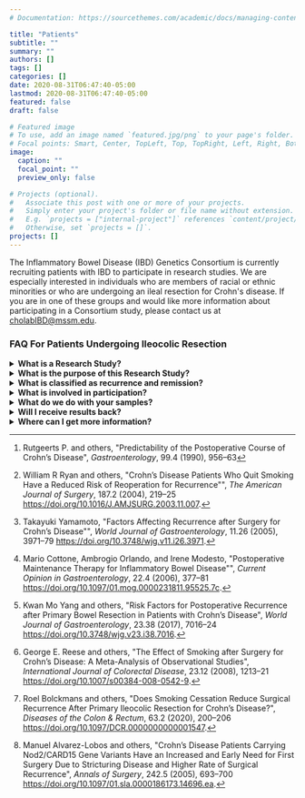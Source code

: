 ```yaml
---
# Documentation: https://sourcethemes.com/academic/docs/managing-content/

title: "Patients"
subtitle: ""
summary: ""
authors: []
tags: []
categories: []
date: 2020-08-31T06:47:40-05:00
lastmod: 2020-08-31T06:47:40-05:00
featured: false
draft: false

# Featured image
# To use, add an image named `featured.jpg/png` to your page's folder.
# Focal points: Smart, Center, TopLeft, Top, TopRight, Left, Right, BottomLeft, Bottom, BottomRight.
image:
  caption: ""
  focal_point: ""
  preview_only: false

# Projects (optional).
#   Associate this post with one or more of your projects.
#   Simply enter your project's folder or file name without extension.
#   E.g. `projects = ["internal-project"]` references `content/project/deep-learning/index.md`.
#   Otherwise, set `projects = []`.
projects: []
---
```


The Inflammatory Bowel Disease (IBD) Genetics Consortium is currently recruiting patients with IBD to participate in research studies. We are especially interested in individuals who are members of racial or ethnic minorities or who are undergoing an ileal resection for Crohn's disease. If you are in one of these groups and would like more information about participating in a Consortium study, please contact us at cholabIBD@mssm.edu.

### FAQ For Patients Undergoing Ileocolic Resection

<details>
  <summary><strong>What is a Research Study?</strong></summary>

A research study is when scientists try to answer a question about something
that we don’t know enough about. You can also agree to take part now and later
change your mind.
</details>

<details>
  <summary><strong>What is the purpose of this Research Study?</strong></summary>

You may qualify to take part in this research study because you have been
diagnosed with Crohn’s disease, and will undergo or very recently underwent
ileal resection surgery.

The purpose of this study is gain further understanding of the mechanisms
involved in the recurrence of inflammation following ileal resection surgery
for Crohn’s disease (CD). One of the most common locations of CD involvement
is the end of the small intestine (ileum)[^1]. Reasons for this recurrence remain
unclear, however several studies have concluded that smoking increases the
risk of postoperative recurrence[^2]<sup>,</sup>[^3]<sup>,</sup>[^4]<sup>,</sup>[^5]<sup>,</sup>[^6]<sup>,</sup>[^7].
Postoperative recurrence is also believed to be caused by an interaction of
genetic[^8], immune and microbial features. There are also many unanswered
questions regarding the optimal management of patients during the
post-operative period with regards to medication, diet and frequency of
postoperative monitoring. This study aims to better understand the role of
genetics, immune system, environment, medication, smoking and diet in the
recurrence of Crohn’s disease after your surgery. We hope that our findings
will help your physician better optimize your medication and care. This study
is ongoing in several sites across the United States and Canada. We have
recruited about 500 participants.
</details>

<details>
  <summary><strong>What is classified as recurrence and remission?</strong></summary>

Recurrence can either be histological (inflammation is only visible through a
microscope), endoscopic (inflammation is visible to your doctor during
endoscopy), clinical (you will have increased Crohn’s disease symptoms) or
Surgical (your symptoms are severe enough for surgery). Remission is defined
as the temporary absence of active disease. Remission can either be endoscopic
(no evidence of inflammation during your endoscopy) or clinical (you may have
reduced or no symptoms).
</details>

<details>
  <summary><strong>What is involved in participation?</strong></summary>

If you agree to participate in this study, you will be asked to provide a few
extra biopsies during your colonoscopy, we would draw some blood and ask you
some questions about your Crohn’s Disease medical history. You may also be
asked to provide stool samples. You may also be contacted by our partners at
Penn State if you express interest in the diet component of the study.
</details>

<details>
  <summary><strong>What do we do with your samples?</strong></summary>

Some of the blood we collect will be used for protein expression analysis,
some will be used for Whole Exome Sequencing in collaboration with the Broad
Institute. The biopsies we collect will be used to measure gene expression
analysis.
</details>

<details>
  <summary><strong>Will I receive results back?</strong></summary>

We will deidentify your data, so any information we collect from you cannot be
linked back to you and because of this, we will not be able to give you any
results. When the study is over and our results are published, you will be
able to read about our findings.
</details>

<details>
  <summary><strong>Where can I get more information?</strong></summary>

You can find additional resources at the [Crohn’s and Colitis Foundation](https://www.crohnscolitisfoundation.org/).
</details>


[^1]: Rutgeerts P. and others, "Predictability of the Postoperative Course of
      Crohn’s Disease", *Gastroenterology*, 99.4 (1990), 956–63
[^2]: William R Ryan and others, "Crohn’s Disease Patients Who Quit Smoking
      Have a Reduced Risk of Reoperation for Recurrence"", *The American Journal of Surgery*,
      187.2 (2004), 219–25 <https://doi.org/10.1016/J.AMJSURG.2003.11.007>.
[^3]: Takayuki Yamamoto, "Factors Affecting Recurrence after Surgery for
      Crohn’s Disease"", *World Journal of Gastroenterology*, 11.26 (2005), 3971–79
      <https://doi.org/10.3748/wjg.v11.i26.3971>.
[^4]: Mario Cottone, Ambrogio Orlando, and Irene Modesto, "Postoperative
      Maintenance Therapy for Inflammatory Bowel Disease"", *Current Opinion in Gastroenterology*,
      22.4 (2006), 377–81 <https://doi.org/10.1097/01.mog.0000231811.95525.7c>.
[^5]: Kwan Mo Yang and others, "Risk Factors for Postoperative Recurrence
      after Primary Bowel Resection in Patients with Crohn’s Disease",
      *World Journal of Gastroenterology*, 23.38 (2017), 7016–24
      <https://doi.org/10.3748/wjg.v23.i38.7016>.
[^6]: George E. Reese and others, "The Effect of Smoking after Surgery for
      Crohn’s Disease: A Meta-Analysis of Observational Studies",
      *International Journal of Colorectal Disease*, 23.12 (2008), 1213–21
      <https://doi.org/10.1007/s00384-008-0542-9>.
[^7]: Roel Bolckmans and others, "Does Smoking Cessation Reduce Surgical
      Recurrence After Primary Ileocolic Resection for Crohn’s Disease?",
      *Diseases of the Colon & Rectum*, 63.2 (2020), 200–206
      <https://doi.org/10.1097/DCR.0000000000001547>.
[^8]: Manuel Alvarez-Lobos and others, "Crohn’s Disease Patients Carrying
      Nod2/CARD15 Gene Variants Have an Increased and Early Need for First
      Surgery Due to Stricturing Disease and Higher Rate of Surgical
      Recurrence", *Annals of Surgery*, 242.5 (2005), 693–700
      <https://doi.org/10.1097/01.sla.0000186173.14696.ea>.
